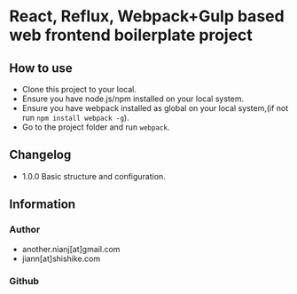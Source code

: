 # React, Reflux, Webpack+Gulp based web frontend boilerplate project

## How to use

* Clone this project to your local.
* Ensure you have node.js/npm installed on your local system.
* Ensure you have webpack installed as global on your local system,(if not run `npm install webpack -g`).
* Go to the project folder and run `webpack`.

## Changelog
* 1.0.0 Basic structure and configuration.

## Information

### Author
* another.nianj[at]gmail.com
* jiann[at]shishike.com


### Github

